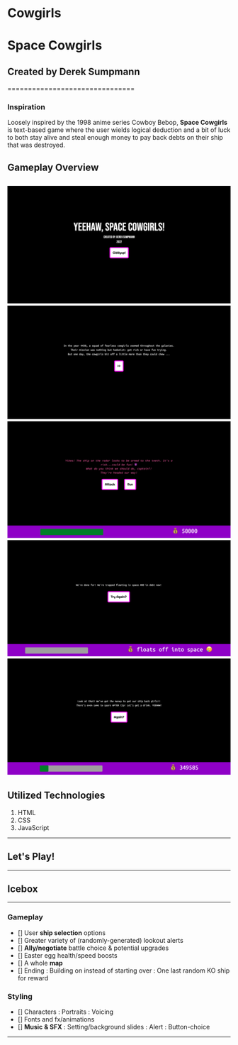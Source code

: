 # Cowgirls
# Space Cowgirls
## Created by Derek Sumpmann
===============================
### Inspiration
Loosely inspired by the 1998 anime series Cowboy Bebop, **Space Cowgirls** is text-based game where the user wields logical deduction and a bit of luck to both stay alive and steal enough money to pay back debts on their ship that was destroyed.  


## Gameplay Overview
![Title-Screen](title.png)
![Background](story.png)
![Attack-or-Run](battlechoice.png)
![Loser](gamelose.png)
![Winner](gamewin.png)
---

## Utilized Technologies
1. HTML
2. CSS
3. JavaScript
---

## Let's Play!

---

## Icebox

---

### Gameplay
- [] User **ship selection** options
- [] Greater variety of (randomly-generated) lookout alerts 
- [] **Ally/negotiate** battle choice & potential upgrades
- [] Easter egg health/speed boosts
- [] A whole **map**
- [] Ending
: Building on instead of starting over
: One last random KO ship for reward 

### Styling

- [] Characters
: Portraits
: Voicing
- [] Fonts and fx/animations
- [] **Music & SFX**
: Setting/background slides
: Alert
: Button-choice
---

